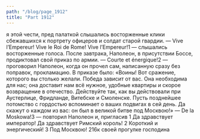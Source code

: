 ```yaml
---
path: "/blog/page_1912"
title: "Part 1912"
---
```


я этой чести, пред палаткой слышались восторженные клики сбежавшихся к портрету офицеров и солдат старой гвардии.
— Vive l’Empereur! Vive le Roi de Rome! Vive l’Empereur!1 — слышались восторженные голоса.
После завтрака, Наполеон, в присутствии Боссе, продиктовал свой приказ по армии.
— Courte et énergique!2 — проговорил Наполеон, когда он прочел сам, написанную сразу без поправок, прокламацию. В приказе было:
«Воины! Вот сражение, которого вы столько желали. Победа зависит от вас. Она необходима для нас; она доставит нам всё нужное, удобные квартиры и скорое возвращение в отечество. Действуйте так, как вы действовали при Аустерлице, Фридланде, Витебске и Смоленске. Пусть позднейшее потомство с гордостью вспоминает о ваших подвигах в сей день. Да скажут о каждом из вас: он был в великой битве под Москвою!»
— De la Moskowa!3 — повторил Наполеон и, пригласив 1 Да здравствует император! Да здравствует Римский король!
2 Короткий и энергический!
3 Под Москвою!
216к своей прогулке господина 
